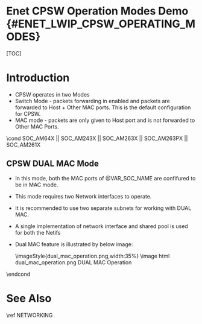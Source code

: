 # Enet CPSW Operation Modes Demo {#ENET_LWIP_CPSW_OPERATING_MODES}

[TOC]

# Introduction

- CPSW operates in two Modes
 - Switch Mode - packets forwarding in enabled and packets are forwarded to Host + Other MAC ports. This is the default configuration for CPSW.
 - MAC mode - packets are only given to Host port and is not forwarded to Other MAC Ports.

\cond SOC_AM64X || SOC_AM243X || SOC_AM263X || SOC_AM263PX || SOC_AM261X

## CPSW DUAL MAC Mode
- In this mode, both the MAC ports of @VAR_SOC_NAME are confifured to be in MAC mode.
- This mode requires two Network interfaces to operate.
- It is recommended to use two separate subnets for working with DUAL MAC.
- A single implementation of network interface and shared pool is used for both the Netifs
- Dual MAC feature is illustrated by below image:

  \imageStyle{dual_mac_operation.png,width:35%}
  \image html dual_mac_operation.png DUAL MAC Operation

\endcond


# See Also

\ref NETWORKING
